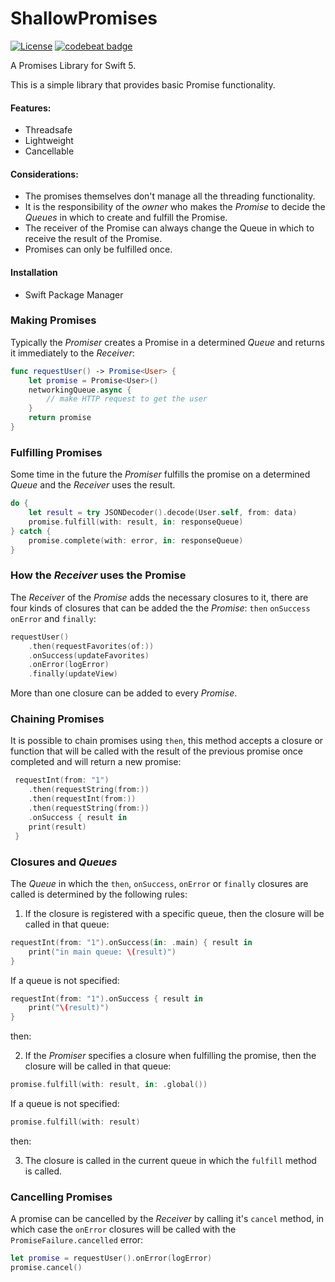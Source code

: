# ShallowPromises

[![License](https://img.shields.io/github/license/JuanjoArreola/ShallowPromises)](https://github.com/JuanjoArreola/ShallowPromises/blob/master/LICENSE)
[![codebeat badge](https://codebeat.co/badges/dfec6e98-fda7-4b28-aa12-6eff10466d29)](https://codebeat.co/projects/github-com-juanjoarreola-shallowpromises-master)

A Promises Library for Swift 5.

This is a simple library that provides basic Promise functionality.

#### Features:
- Threadsafe
- Lightweight
- Cancellable

#### Considerations:

- The promises themselves don't manage all the threading functionality. 
- It is the responsibility of the *owner* who makes the *Promise* to decide the *Queues* in which 
to create and fulfill the Promise.
- The receiver of the Promise can always change the Queue in which to receive the result of 
the Promise.
- Promises can only be fulfilled once.

#### Installation
- Swift Package Manager

### Making Promises

Typically the *Promiser* creates a Promise in a determined *Queue* and returns it immediately to
the *Receiver*:

```swift
func requestUser() -> Promise<User> {
    let promise = Promise<User>()
    networkingQueue.async {
        // make HTTP request to get the user
    }
    return promise
}
```

### Fulfilling Promises
 
Some time in the future the *Promiser* fulfills the promise on a determined *Queue* and the 
*Receiver* uses the result.

```swift
do {
    let result = try JSONDecoder().decode(User.self, from: data)
    promise.fulfill(with: result, in: responseQueue)
} catch {
    promise.complete(with: error, in: responseQueue)
}
```

### How the *Receiver* uses the Promise

The *Receiver* of the *Promise* adds the necessary closures to it, there are four kinds of
closures that can be added the the *Promise*: `then` `onSuccess` `onError` and `finally`:

```swift
requestUser()
    .then(requestFavorites(of:))
    .onSuccess(updateFavorites)
    .onError(logError)
    .finally(updateView)
```
        
More than one closure can be added to every *Promise*.

### Chaining Promises

It is possible to chain promises using `then`, this method accepts a closure or function that
will be called with the result of the previous promise once completed and will return a new
promise:

```swift
 requestInt(from: "1")
    .then(requestString(from:))
    .then(requestInt(from:))
    .then(requestString(from:))
    .onSuccess { result in
    print(result)
 }
```
 
### Closures and *Queues*

The *Queue* in which the `then`,  `onSuccess`,  `onError` or `finally` closures are called is 
determined by the following rules:

1. If the closure is registered with a specific queue, then the closure will be called in that queue:

```swift
requestInt(from: "1").onSuccess(in: .main) { result in
    print("in main queue: \(result)")
}
```
If a queue is not specified:

```swift
requestInt(from: "1").onSuccess { result in
    print("\(result)")
}
```
then:

2. If the *Promiser* specifies a closure when fulfilling the promise, then the closure will be 
called in that queue:

```swift
promise.fulfill(with: result, in: .global())
```

If a queue is not specified:

```swift
promise.fulfill(with: result)
```
then:

3. The closure is called in the current queue in which the `fulfill` method is called. 
 
### Cancelling Promises

A promise can be cancelled by the *Receiver* by calling it's `cancel` method,  in which case 
the `onError` closures will be called with the `PromiseFailure.cancelled` error:

```swift
let promise = requestUser().onError(logError)
promise.cancel()
```

